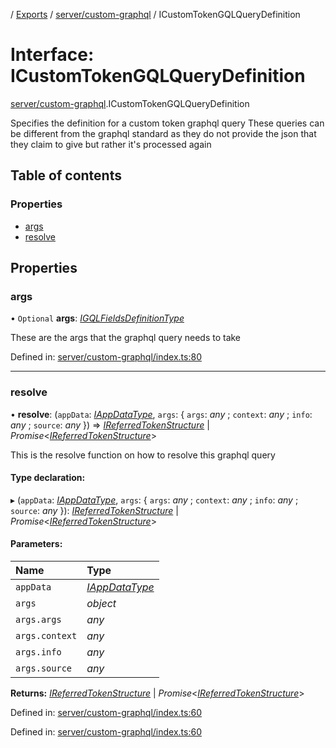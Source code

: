 [](../README.md) / [Exports](../modules.md) / [server/custom-graphql](../modules/server_custom_graphql.md) / ICustomTokenGQLQueryDefinition

# Interface: ICustomTokenGQLQueryDefinition

[server/custom-graphql](../modules/server_custom_graphql.md).ICustomTokenGQLQueryDefinition

Specifies the definition for a custom token graphql query
These queries can be different from the graphql standard
as they do not provide the json that they claim to give
but rather it's processed again

## Table of contents

### Properties

- [args](server_custom_graphql.icustomtokengqlquerydefinition.md#args)
- [resolve](server_custom_graphql.icustomtokengqlquerydefinition.md#resolve)

## Properties

### args

• `Optional` **args**: [*IGQLFieldsDefinitionType*](base_root_gql.igqlfieldsdefinitiontype.md)

These are the args that the graphql query needs to take

Defined in: [server/custom-graphql/index.ts:80](https://github.com/onzag/itemize/blob/3efa2a4a/server/custom-graphql/index.ts#L80)

___

### resolve

• **resolve**: (`appData`: [*IAppDataType*](server.iappdatatype.md), `args`: { `args`: *any* ; `context`: *any* ; `info`: *any* ; `source`: *any*  }) => [*IReferredTokenStructure*](server_custom_graphql.ireferredtokenstructure.md) \| *Promise*<[*IReferredTokenStructure*](server_custom_graphql.ireferredtokenstructure.md)\>

This is the resolve function on how to resolve this graphql query

#### Type declaration:

▸ (`appData`: [*IAppDataType*](server.iappdatatype.md), `args`: { `args`: *any* ; `context`: *any* ; `info`: *any* ; `source`: *any*  }): [*IReferredTokenStructure*](server_custom_graphql.ireferredtokenstructure.md) \| *Promise*<[*IReferredTokenStructure*](server_custom_graphql.ireferredtokenstructure.md)\>

#### Parameters:

Name | Type |
:------ | :------ |
`appData` | [*IAppDataType*](server.iappdatatype.md) |
`args` | *object* |
`args.args` | *any* |
`args.context` | *any* |
`args.info` | *any* |
`args.source` | *any* |

**Returns:** [*IReferredTokenStructure*](server_custom_graphql.ireferredtokenstructure.md) \| *Promise*<[*IReferredTokenStructure*](server_custom_graphql.ireferredtokenstructure.md)\>

Defined in: [server/custom-graphql/index.ts:60](https://github.com/onzag/itemize/blob/3efa2a4a/server/custom-graphql/index.ts#L60)

Defined in: [server/custom-graphql/index.ts:60](https://github.com/onzag/itemize/blob/3efa2a4a/server/custom-graphql/index.ts#L60)
